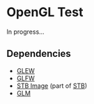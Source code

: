 # OpenGL Test

In progress...

## Dependencies

- [GLEW](https://glew.sourceforge.net/)
- [GLFW](https://www.glfw.org/)
- [STB Image](https://github.com/nothings/stb/blob/master/stb_image.h) (part of [STB](https://github.com/nothings/stb))
- [GLM](https://github.com/g-truc/glm/)
